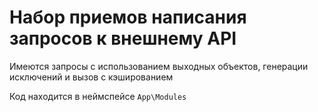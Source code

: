 # Набор приемов написания запросов к внешнему API
Имеются запросы с использованием выходных объектов, генерации исключений и вызов с кэшированием

Код находится в неймспейсе `App\Modules`
